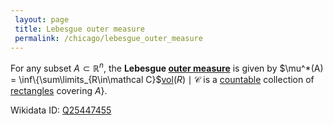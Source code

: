 ```yaml
---
 layout: page
 title: Lebesgue outer measure
 permalink: /chicago/lebesgue_outer_measure
---
```

For any subset $A \subset\mathbb R^n$, the **Lebesgue [outer measure](https://defsmath.github.io/DefsMath/outer_measure)** is given by $\mu^*(A) = \inf\{\sum\limits_{R\in\mathcal C}$[vol](https://defsmath.github.io/DefsMath/volume)$(R) \mid \mathcal C$ is a [countable](https://defsmath.github.io/DefsMath/countable) collection of [rectangles](https://defsmath.github.io/DefsMath/rectangle) covering $A\}$.

Wikidata ID: [Q25447455](https://www.wikidata.org/wiki/Q25447455)